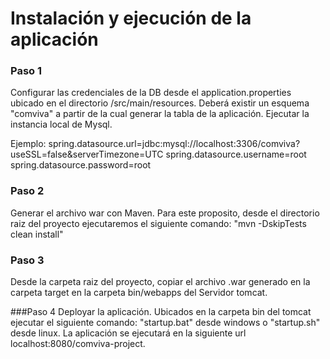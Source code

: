 # Instalación y ejecución de la aplicación

### Paso 1
Configurar las credenciales de la DB desde el application.properties ubicado en el directorio /src/main/resources. Deberá existir un esquema "comviva" a partir de la cual generar la tabla de la aplicación.  Ejecutar la instancia local de Mysql.

Ejemplo: 
spring.datasource.url=jdbc:mysql://localhost:3306/comviva?useSSL=false&serverTimezone=UTC
spring.datasource.username=root
spring.datasource.password=root

### Paso 2
Generar el archivo war con Maven. Para este proposito, desde el directorio raiz del proyecto ejecutaremos el siguiente comando: 
"mvn -DskipTests clean install"

### Paso 3
Desde la carpeta raiz del proyecto, copiar el archivo .war generado en la carpeta target en la carpeta bin/webapps del Servidor tomcat. 

###Paso 4
Deployar la aplicación. Ubicados en la carpeta bin del tomcat ejecutar el siguiente comando: 
"startup.bat" desde windows o "startup.sh" desde linux. La aplicación se ejecutará en la siguiente url localhost:8080/comviva-project.

